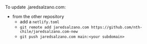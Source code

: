 To update <your subdomain>.jaredsalzano.com:
- from the other repository
  - add a `netlify.toml`
  - `git remote add jaredsalzano.com https://github.com/nth-chile/jaredsalzano.com-new`
  - `git push jaredsalzano.com main:<your subdomain>`

